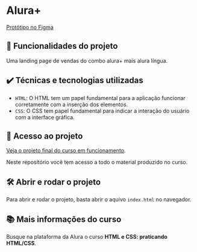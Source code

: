 # Alura+
[Protótipo no Figma](https://www.figma.com/file/tFDVyNuKhrT2G03k2dCstW/Alura-Plus---Layout?node-id=1%3A77)

## 🔨 Funcionalidades do projeto
Uma landing page de vendas do combo alura+ mais alura língua.

## ✔️ Técnicas e tecnologias utilizadas

- `HTML`: O HTML tem um papel fundamental para a aplicação funcionar corretamente com a inserção dos elementos.
- `CSS`: O CSS tem papel fundamental para indicar a interação do usuário com a interface gráfica.

## 📁 Acesso ao projeto

[Veja o projeto final do curso em funcionamento]().

Neste repositório você tem acesso a todo o material produzido no curso.

## 🛠️ Abrir e rodar o projeto

Para abrir e rodar o projeto, basta abrir o aquivo `index.html` no navegador.

## 📚 Mais informações do curso

Busque na plataforma da Alura o curso **HTML e CSS: praticando HTML/CSS**.
